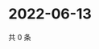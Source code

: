 # 2022-06-13

共 0 条

<!-- BEGIN WEIBO -->
<!-- 最后更新时间 Mon Jun 13 2022 23:24:38 GMT+0800 (China Standard Time) -->

<!-- END WEIBO -->
